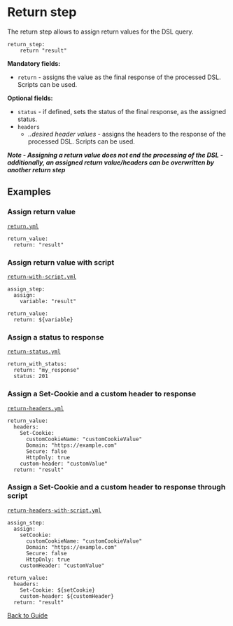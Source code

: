 # Return step

The return step allows to assign return values for the DSL query.

```
return_step:
    return "result"
```

**Mandatory fields:**

* `return` - assigns the value as the final response of the processed DSL. Scripts can be used.

**Optional fields:**

* `status` - if defined, sets the status of the final response, as the assigned status.
* `headers`
    * *..desired header values* - assigns the headers to the response of the processed DSL. Scripts can be used.

***Note - Assigning a return value does not end the processing of the DSL - additionally, an assigned return value/headers can be overwritten by another return
step***

## Examples

### Assign return value

[`return.yml`](../../DSL/GET/steps/return/return.yml)

```
return_value:
  return: "result"
```

### Assign return value with script

[`return-with-script.yml`](../../DSL/GET/steps/return/return-with-script.yml)

```
assign_step:
  assign:
    variable: "result"

return_value:
  return: ${variable}
```

### Assign a status to response

[`return-status.yml`](../../DSL/GET/steps/return/return-status.yml)

```
return_with_status:
  return: "my_response"
  status: 201
```

### Assign a Set-Cookie and a custom header to response

[`return-headers.yml`](../../DSL/GET/steps/return/return-headers.yml)

```
return_value:
  headers:
    Set-Cookie:
      customCookieName: "customCookieValue"
      Domain: "https://example.com"
      Secure: false
      HttpOnly: true
    custom-header: "customValue"
  return: "result"
```

### Assign a Set-Cookie and a custom header to response through script

[`return-headers-with-script.yml`](../../DSL/GET/steps/return/return-headers-with-script.yml)

```
assign_step:
  assign:
    setCookie:
      customCookieName: "customCookieValue"
      Domain: "https://example.com"
      Secure: false
      HttpOnly: true
    customHeader: "customValue"

return_value:
  headers:
    Set-Cookie: ${setCookie}
    custom-header: ${customHeader}
  return: "result"
```

[Back to Guide](../GUIDE.md#Writing-DSL-files)
